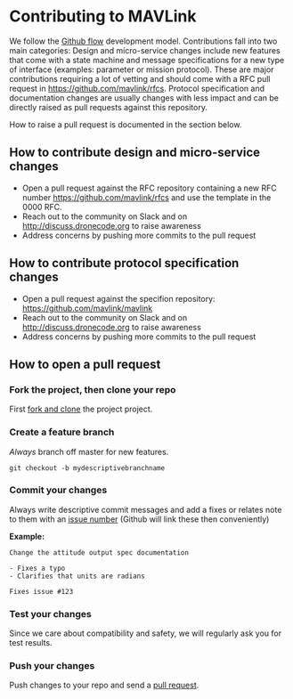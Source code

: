 # Contributing to MAVLink

We follow the [Github flow](https://guides.github.com/introduction/flow/) development model. Contributions fall into two main categories: Design and micro-service changes include new features that come with a state machine and message specifications for a new type of interface (examples: parameter or mission protocol). These are major contributions requiring a lot of vetting and should come with a RFC pull request in https://github.com/mavlink/rfcs. Protocol specification and documentation changes are usually changes with less impact and can be directly raised as pull requests against this repository.

How to raise a pull request is documented in the section below.

## How to contribute design and micro-service changes

  * Open a pull request against the RFC repository containing a new RFC number https://github.com/mavlink/rfcs and use the template in the 0000 RFC.
  * Reach out to the community on Slack and on http://discuss.dronecode.org to raise awareness
  * Address concerns by pushing more commits to the pull request

## How to contribute protocol specification changes

  * Open a pull request against the specifion repository: https://github.com/mavlink/mavlink
  * Reach out to the community on Slack and on http://discuss.dronecode.org to raise awareness
  * Address concerns by pushing more commits to the pull request
  
## How to open a pull request

### Fork the project, then clone your repo

First [fork and clone](https://help.github.com/articles/fork-a-repo) the project project.

### Create a feature branch

*Always* branch off master for new features.

```
git checkout -b mydescriptivebranchname
```

### Commit your changes

Always write descriptive commit messages and add a fixes or relates note to them with an [issue number](https://github.com/mavlink/mavlink) (Github will link these then conveniently)

**Example:**

```
Change the attitude output spec documentation

- Fixes a typo
- Clarifies that units are radians

Fixes issue #123
```

### Test your changes

Since we care about compatibility and safety, we will regularly ask you for test results.

### Push your changes

Push changes to your repo and send a [pull request](https://github.com/mavlink/mavlink/compare/).

